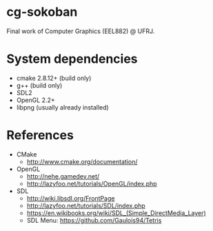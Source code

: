 cg-sokoban
==========

Final work of Computer Graphics (EEL882) @ UFRJ.


System dependencies
====================

- cmake 2.8.12+ (build only)
- g++ (build only)
- SDL2
- OpenGL 2.2+
- libpng (usually already installed)


References
===========

- CMake
  - http://www.cmake.org/documentation/
- OpenGL
  - http://nehe.gamedev.net/
  - http://lazyfoo.net/tutorials/OpenGL/index.php
- SDL
  - http://wiki.libsdl.org/FrontPage
  - http://lazyfoo.net/tutorials/SDL/index.php
  - https://en.wikibooks.org/wiki/SDL_(Simple_DirectMedia_Layer)
  - SDL Menu: https://github.com/Gaulois94/Tetris
